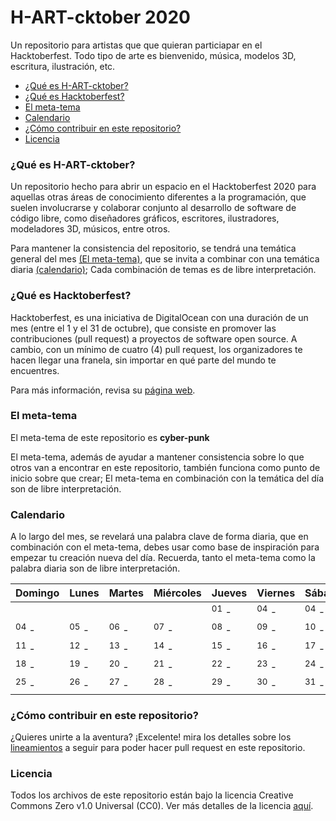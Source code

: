 # H-ART-cktober 2020

Un repositorio para artistas que que quieran particiapar en el Hacktoberfest. Todo tipo de arte es bienvenido, música, modelos 3D, escritura, ilustración, etc.

- [¿Qué es H-ART-cktober?](#que-es-h-art-cktober)
- [¿Qué es Hacktoberfest?](#que-es-hacktoberfest)
- [El meta-tema](#meta-tema)
- [Calendario](#calendario)
- [¿Cómo contribuir en este repositorio?](#como-contribuir-en-este-repositorio)
- [Licencia](#licencia)

<a name="que-es-h-art-cktober"/>

### ¿Qué es H-ART-cktober? 
Un repositorio hecho para abrir un espacio en el Hacktoberfest 2020 para aquellas otras áreas de conocimiento diferentes a la programación, que suelen involucrarse y colaborar conjunto al desarrollo de software de código libre, como diseñadores gráficos, escritores, ilustradores, modeladores 3D, músicos, entre otros.

Para mantener la consistencia del repositorio, se tendrá una temática general del mes [(El meta-tema)](#meta-tema), que se invita a combinar con una temática diaria [(calendario)](#calendario); Cada combinación de temas es de libre interpretación.

<a name="que-es-hacktoberfest"/>

### ¿Qué es Hacktoberfest?

Hacktoberfest, es una iniciativa de DigitalOcean con una duración de un mes (entre el 1 y el 31 de octubre), que consiste en promover las contribuciones (pull request) a proyectos de software open source. A cambio, con un mínimo de cuatro (4) pull request, los organizadores te hacen llegar una franela, sin importar en qué parte del mundo te encuentres.

Para más información, revisa su [página web](https://hacktoberfest.digitalocean.com/).

<a name="meta-tema"/>

### El meta-tema

El meta-tema de este repositorio es **cyber-punk**

El meta-tema, además de ayudar a mantener consistencia sobre lo que otros van a encontrar en este repositorio, también funciona como punto de inicio sobre que crear; El meta-tema en combinación con la temática del día son de libre interpretación.

<a name="calendario"/>

### Calendario

A lo largo del mes, se revelará una palabra clave de forma diaria, que en combinación con el meta-tema, debes usar como base de inspiración para empezar tu creación nueva del día. Recuerda, tanto el meta-tema como la palabra diaria son de libre interpretación.

| Domingo | Lunes | Martes | Miércoles | Jueves | Viernes | Sábado |
|---------|---------|---------|---------|---------|---------|---------|
| | | | | <sup>01</sup> - | <sup>04</sup> - | <sup>04</sup> - |
| <sup>04</sup> - | <sup>05</sup> - | <sup>06</sup> - | <sup>07</sup> - | <sup>08</sup> - | <sup>09</sup> - | <sup>10</sup> - |
| <sup>11</sup> - | <sup>12</sup> - | <sup>13</sup> - | <sup>14</sup> - | <sup>15</sup> - | <sup>16</sup> - | <sup>17</sup> - |
| <sup>18</sup> - | <sup>19</sup> - | <sup>20</sup> - | <sup>21</sup> - | <sup>22</sup> - | <sup>23</sup> - | <sup>24</sup> - |
| <sup>25</sup> - | <sup>26</sup> - | <sup>27</sup> - | <sup>28</sup> - | <sup>29</sup> - | <sup>30</sup> - | <sup>31</sup> - |

### ¿Cómo contribuir en este repositorio?

¿Quieres unirte a la aventura? ¡Excelente! mira los detalles sobre los [lineamientos](CONTRIBUTING.md) a seguir para poder hacer pull request en este repositorio.

<a name="licencia"/>

### Licencia
Todos los archivos de este repositorio están bajo la licencia Creative Commons Zero v1.0 Universal (CC0). Ver más detalles de la licencia [aquí](LICENSE).
